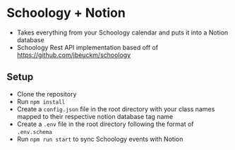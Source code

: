 # Schoology + Notion
- Takes everything from your Schoology calendar and puts it into a Notion database
- Schoology Rest API implementation based off of https://github.com/jbeuckm/schoology

## Setup
- Clone the repository
- Run `npm install`
- Create a `config.json` file in the root directory with your class names mapped to their respective notion database tag name
- Create a `.env` file in the root directory following the format of `.env.schema`
- Run `npm run start` to sync Schoology events with Notion